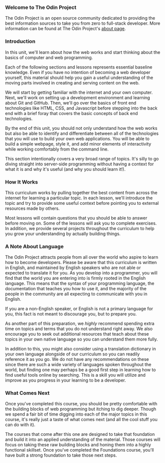 ### Welcome to The Odin Project

The Odin Project is an open source community dedicated to providing the best information sources to take you from zero to full-stack developer.  More information can be found at The Odin Project's [about page](https://www.theodinproject.com/about).

### Introduction

In this unit, we'll learn about how the web works and start thinking about the basics of computer and web programming.

Each of the following sections and lessons represents essential baseline knowledge.  Even if you have no intention of becoming a web developer yourself, this material should help you gain a useful understanding of the moving parts involved in creating and serving content on the web.

We will start by getting familiar with the internet and your own computer.  Next, we'll work on setting up a development environment and learning about Git and GitHub. Then, we'll go over the basics of front end technologies like HTML, CSS, and Javascript before stepping into the back end with a brief foray that covers the basic concepts of back end technologies.

By the end of this unit, you should not only understand how the web works but also be able to identify and differentiate between all of the technologies that you will use to build your own web applications.  You will be able to build a simple webpage, style it, and add minor elements of interactivity while working comfortably from the command line.

This section intentionally covers a very broad range of topics. It's silly to go diving straight into server-side programming without having a context for what it is and why it's useful (and why you should learn it!).

### How It Works

This curriculum works by pulling together the best content from across the internet for learning a particular topic.  In each lesson, we'll introduce the topic and try to provide some useful context before pointing you to external resources made by others.

Most lessons will contain questions that you should be able to answer before moving on.  Some of the lessons will ask you to complete exercises. In addition, we provide several projects throughout the curriculum to help you grow your understanding by actually building things.

### A Note About Language

The Odin Project attracts people from all over the world who aspire to learn how to become developers. Please be aware that this curriculum is written in English, and maintained by English speakers who are not able or expected to translate it for you. As you develop into a programmer, you will find that the world you are entering into is firmly rooted in the English language. This means that the syntax of your programming language, the documentation that teaches you how to use it, and the majority of the people in the community are all expecting to communicate with you in English.

If you are a non-English speaker, or English is not a primary language for you, this fact is not meant to discourage you, but to prepare you. 

As another part of this preparation, we *highly* recommend spending extra time on topics and terms that you do not understand right away. We also encourage you to seek out additional resources that teach about these topics in your own native language so you can understand them more fully.

In addition to this, you might also consider using a translation dictionary in your own language alongside of our curriculum so you can readily reference it as you go. We do not have any recommendations on these since there are such a wide variety of languages spoken throughout the world, but finding one may perhaps be a good first step in learning how to find useful tools online by searching. This is a skill you will utilize and improve as you progress in your learning to be a developer.

### What Comes Next

Once you've completed this course, you should be pretty comfortable with the building blocks of web programming but itching to dig deeper.  Though we spend a fair bit of time digging into each of the major topics in this course, it's really just a taste of what comes next (and all the cool stuff you can do with it).

The courses that come after this one are designed to take that foundation and build it into an applied understanding of the material.  Those courses will focus on taking these raw building blocks and honing them into a highly functional skillset.  Once you've completed the Foundations course, you'll have built a strong foundation to take those next steps.

